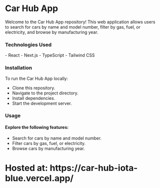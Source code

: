 <h1>Car Hub App</h1>
Welcome to the Car Hub App repository! This web application allows users to search for cars by name and model number, filter by gas, fuel, or electricity, and browse by manufacturing year.

<h3>Technologies Used</h3>
- React
- Next.js
- TypeScript
- Tailwind CSS
<h3>Installation</h3>
To run the Car Hub App locally:

- Clone this repository.
- Navigate to the project directory.
- Install dependencies.
- Start the development server.
<h3>Usage</h3>
<h4>Explore the following features:</h4>

- Search for cars by name and model number.
- Filter cars by gas, fuel, or electricity.
- Browse cars by manufacturing year.

<h1>Hosted at: https://car-hub-iota-blue.vercel.app/</h1>
